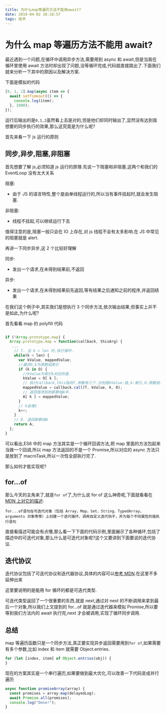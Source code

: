 ```yaml
---
title: 为什么map等遍历方法不能用await?
date: 2019-04-02 18:18:57
tags: 技术
---
```


# 为什么 map 等遍历方法不能用 await?

最近遇到一个问题,在循环中调用异步方法,需要用到 async 和 await,但是当我在循环里使用 await 方法时却出现了问题,没等循环完成,代码就直接跳出了.下面我们就来分析一下其中的原因以及解决方案.

下面是模拟的代码

```javascript
[0, 1, 2].map(async item => {
  await setTimeout(() => {
    console.log(item);
  }, 1000);
});
```

运行后输出的是`0,1,2`虽然看上去是对的,但是他们却同时输出了,显然没有达到我想要的同步执行的效果,那么这究竟是为什么呢?

首先来看一下 js 运行的原则

## 同步,异步,阻塞,非阻塞

首先想要了解 js,必须知道 js 运行的原理.先说一下阻塞和非阻塞,这两个和我们的 EventLoop 没有太大关系

阻塞:

- 由于 JS 的语言特性,整个是由单线程运行的,所以当有事件挂起时,就会发生阻塞.

非阻塞:

- 线程不挂起,可以继续运行下去

值得注意的是,阻塞一般只会在 IO 上存在,对 js 线程不会有太多影响.在 JS 中常见的阻塞就是 alert.

再讲一下同步异步,这 2 个比较好理解

同步:

- 发出一个请求,在未得到结果前,不返回

异步:

- 发出一个请求,在未得到结果前先返回,等有结果之后通知之前的程序,并返回结果

在我们这个例子中,其实我们是想执行 3 个同步方法,依次输出结果,但事实上并不是如此,为什么呢?

首先看看 map 的 polyfill 代码

```javascript

if (!Array.prototype.map) {
  Array.prototype.map = function(callback, thisArg) {
   ...
    // 7. 当 k < len 时,执行循环.
    while(k < len) {
      var kValue, mappedValue;
      //遍历O,k为原数组索引
      if (k in O) {
        //kValue为索引k对应的值.
        kValue = O[ k ];
        // 执行callback,this指向T,参数有三个.分别是kValue:值,k:索引,O:原数组.
        mappedValue = callback.call(T, kValue, k, O);
        // 返回值添加到新数组A中.
        A[ k ] = mappedValue;
      }
      // k自增1
      k++;
    }
    // 8. 返回新数组A
    return A;
  };
}

```

可以看出,ES6 中的 map 方法其实是一个循环回调方法,把 map 里面的方法包起来当做一个回调,所以 map 方法返回的不是一个 Promise,所以对应的 async 方法只是放到了 macroTask,所以一次性全部执行完了.

那么如何才能实现呢?

## for...of

那么今天的主角来了,就是`for of`了,为什么说 for of 这么神奇呢,下面就看看在[MDN 上对它的描述](https://developer.mozilla.org/zh-CN/docs/Web/JavaScript/Reference/Statements/for...of):

```
for...of语句在可迭代对象（包括 Array，Map，Set，String，TypedArray，arguments 对象等等）上创建一个迭代循环，调用自定义迭代钩子，并为每个不同属性的值执行语句
```

直接看描述可能会有点懵,那么看一下下面的代码示例,里面展示了各种循环,包括了描述中的可迭代对象,那么什么是可迭代对象呢?这个又要讲到下面要说的迭代协议.

## 迭代协议

迭代协议包括了可迭代协议和迭代器协议,具体的内容可以[参考 MDN](https://developer.mozilla.org/zh-CN/docs/Web/JavaScript/Reference/Iteration_protocols).在这里不多延伸出来

这里要说明的是能用 for 循环的都是可迭代类型.

可迭代类型返回了一个很重要的东西,就是 next,通过对 next 的不断调用来拿到最后一个对象,所以我们上文提到的 for...of 就是通过迭代器来模拟 Promise,所以要等到我们方法内的 await 执行完,next 才会被调用,实现了循环同步调用.

## 总结

map 等遍历函数只是一个同步方法,真正要实现异步返回需要用到`for of`,如果需要有多个参数,比如 index 和 item 就需要 Object.entries.

```javascript
for (let [index, item] of Object.entries(obj)) {
}
```

现在的方案其实是一个串行遍历,如果要做到最大优化,可以改善一下代码变成并行遍历

```javascript
async function promiseArray(array) {
  const promises = array.map(delayedLog);
  await Promise.all(promises);
  console.log("Done!");
}
```
